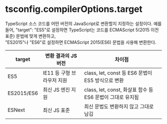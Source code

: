 # tsconfig.compilerOptions.target

TypeScript 소스 코드를 어떤 버전의 JavaScript로 변환할지 지정하는 설정이다.
예를 들어, "target": "ES5"로 설정하면 TypeScript는 코드를 ECMAScript 5(2015 이전 표준) 문법에 맞게 변환하고,<br>
"ES2015"나 "ES6"로 설정하면 ECMAScript 2015(ES6) 문법을 사용해 변환한다.

| target     | 변환 결과의 JS 버전        | 차이점                                                     |
| ---------- | -------------------------- | ---------------------------------------------------------- |
| ES5        | IE11 등 구형 브라우저 지원 | class, let, const 등 ES6 문법이 ES5 방식으로 변환          |
| ES2015/ES6 | 최신 JS 엔진 지원          | class, let, const, 화살표 함수 등 ES6 문법이 그대로 유지됨 |
| ESNext     | 최신 JS 표준               | 최신 문법도 변환하지 않고 그대로 남김                      |
